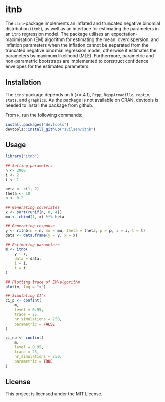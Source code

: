 # itnb
The `itnb`-package implements an inflated and truncated negative binomial distribution (`itnb`), as well as an interface for estimating the parameters in an `itnb` regression model. The package utilises an expectation-maximisation (EM) algorithm for estimating the mean, overdispersion, and inflation parameters when the inflation cannot be separated from the truncated negative binomial regression model, otherwise it estimates the parameters by maximum likelihood (MLE). Furthermore, parametric and non-parametric bootstraps are implemented to construct confidence envelopes for the estimated parameters.

## Installation
The `itnb`-package depends on `R` (>= 4.1), `Rcpp`, `RcppArmadillo`, `roptim`, `stats`, and `graphics`. As the package is not available on CRAN, devtools is needed to install the package from github. 

From `R`, run the following commands:  
```r
install.packages("devtools")
devtools::install_github("svilsen/itnb")
```

## Usage
```r
library("itnb")

## Setting parameters
n <- 2000
i <- 2
t <- 1

beta <- c(1, 2)
theta <- 10
p <- 0.2

## Generating covariates
x <- sort(runif(n, 0, 4))
mu <- cbind(1, x) %*% beta

## Generating response
y <- ritnb(n = n, mu = mu, theta = theta, p = p, i = i, t = t)
data <- data.frame(y = y, x = x)

## Estimating parameters
m <- itnb(
    y ~ x, 
    data = data,
    i = i,
    t = t
)

## Plotting trace of EM-algorithm 
plot(m, log = "x")

## Simulating CI's
ci_p <- confint(
    m, 
    level = 0.95, 
    trace = 25, 
    nr_simulations = 250, 
    parametric = FALSE
)

ci_np <- confint(
    m, 
    level = 0.95, 
    trace = 25, 
    nr_simulations = 250, 
    parametric = TRUE
)
```

## License
This project is licensed under the MIT License.
